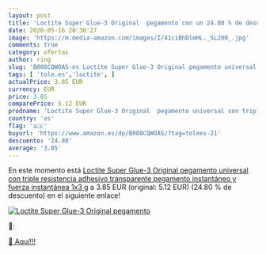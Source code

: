 ```yaml
---
layout: post
title: 'Loctite Super Glue-3 Original  pegamento con un 24.80 % de descuento'
date: 2020-05-16 20:30:27
image: 'https://m.media-amazon.com/images/I/41ciBhDlmHL._SL200_.jpg'
comments: true
category: ofertas
author: ring
slug: 'B008CQWOAS-es Loctite Super Glue-3 Original pegamento universal con...'
tags: [ 'tole.es','loctite', ]
actualPrice: 3.85 EUR
currency: EUR
price: 3.85
comparePrice: 5.12 EUR
prodname: 'Loctite Super Glue-3 Original  pegamento universal con triple resistencia  adhesivo transparente  pegamento instantáneo y fuerza instantánea  1x3 g'
country: 'es'
flag: '🇪🇸'
buyurl: 'https://www.amazon.es/dp/B008CQWOAS/?tag=tolees-21'
descuento: '24.80'
average: '3.85'
---
```


En este momento está [Loctite Super Glue-3 Original  pegamento universal con triple resistencia  adhesivo transparente  pegamento instantáneo y fuerza instantánea  1x3 g](https://www.amazon.es/dp/B008CQWOAS/?tag=tolees-21) a 3.85 EUR (original: 5.12 EUR) (24.80 %  de descuento) en el siguiente enlace!

[![Loctite Super Glue-3 Original  pegamento](https://m.media-amazon.com/images/I/41ciBhDlmHL._SL200_.jpg)](https://www.amazon.es/dp/B008CQWOAS/?tag=tolees-21)

🔎:


[🛒 Aquí!!!](https://www.amazon.es/dp/B008CQWOAS/?tag=tolees-21)
